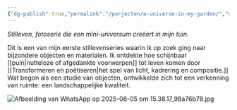 ```yaml
---
{"dg-publish":true,"permalink":"/porjecten/a-universe-in-my-garden/","dgPassFrontmatter":true}
---
```


_Stilleven, fotoserie die een mini-universum creëert in mijn tuin._

Dit is een van mijn eerste stillevenseries waarin ik op zoek ging naar bijzondere objecten en materialen. Ik ontdekte hoe schijnbaar [[puin\|nutteloze of afgedankte voorwerpen]] tot leven komen door [[Transformeren en poëtiseren\|het spel van licht, kadrering en compositie.]] Wat begon als een studie van objecten, ontwikkelde zich tot een verkenning van ruimte: een landschappelijke kwaliteit.

![Afbeelding van WhatsApp op 2025-06-05 om 15.38.17_98a76b78.jpg](/img/user/Afbeelding%20van%20WhatsApp%20op%202025-06-05%20om%2015.38.17_98a76b78.jpg)